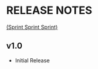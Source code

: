 # RELEASE NOTES 
[(Sprint Sprint Sprint)](https://www.nexusmods.com/stardewvalley/mods/3294)

## v1.0
- Initial Release
